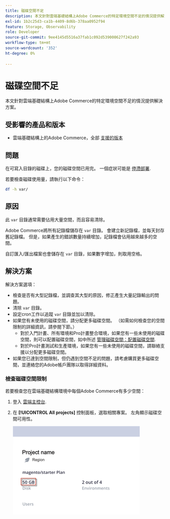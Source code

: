 ```yaml
---
title: 磁碟空間不足
description: 本文針對雲端基礎結構上Adobe Commerce的特定環境空間不足的情況提供解決方案。
exl-id: 1b2c25d3-ca1b-4409-8d6b-378aa0952f94
feature: Storage, Observability
role: Developer
source-git-commit: 9ee4145d5516a37fab1c092d539000627f242a93
workflow-type: tm+mt
source-wordcount: '352'
ht-degree: 0%

---
```


# 磁碟空間不足

本文針對雲端基礎結構上Adobe Commerce的特定環境空間不足的情況提供解決方案。

## 受影響的產品和版本

* 雲端基礎結構上的Adobe Commerce，全部 [支援的版本](https://magento.com/sites/default/files/magento-software-lifecycle-policy.pdf)

## 問題

在可寫入目錄的磁碟上，您的磁碟空間已用完。 一個症狀可能是 [停滯部署](/help/troubleshooting/deployment/deployment-stuck-with-unable-to-upload-the-application-to-the-remote-cluster-error.md).

若要檢查磁碟使用量，請執行以下命令：

```bash
df -h var/
```

## 原因

此 `var` 目錄通常需要佔用大量空間，而且容易清除。

Adobe Commerce將所有記錄檔儲存在 `var` 目錄。 會建立新記錄檔，並每天封存舊記錄檔。 但是，如果產生的錯誤數量持續增加，記錄檔會佔用越來越多的空間。

自訂匯入/匯出檔案也會儲存在 `var` 目錄，如果數字增加，則取用空格。

## 解決方案

解決方案選項：

* 檢查是否有大型記錄檔，並調查其大型的原因，修正產生大量記錄輸出的問題。
* 清除 `var` 目錄。
* 設定cron工作以追蹤 `var` 目錄並加以清除。
* 如果您有未使用的磁碟空間，請分配更多磁碟空間。 （如需如何檢查您的空間限制的詳細資訊，請參閱下節。）
   * 對於入門計畫、所有環境和Pro計畫整合環境，如果您有一些未使用的磁碟空間，則可以配置磁碟空間，如中所述 [管理磁碟空間：配置磁碟空間](https://devdocs.magento.com/guides/v2.3/cloud/project/manage-disk-space.html#application-disk-space).
   * 對於Pro計畫測試和生產環境，如果您有一些未使用的磁碟空間，請聯絡支援以分配更多磁碟空間。
* 如果您已達到空間限制，但仍遇到空間不足的問題，請考慮購買更多磁碟空間，並連絡您的Adobe帳戶團隊以取得詳細資料。

### 檢查磁碟空間限制

若要檢查您在雲端基礎結構環境中每個Adobe Commerce有多少空間：

1. 登入 [雲端主控台](https://console.adobecommerce.com).
1. 在 **[!UICONTROL All projects]** 控制面板，選取相關專案。 左角顯示磁碟空間可用性。

   ![project_space.png](/help/troubleshooting/miscellaneous/assets/project_space.png)
